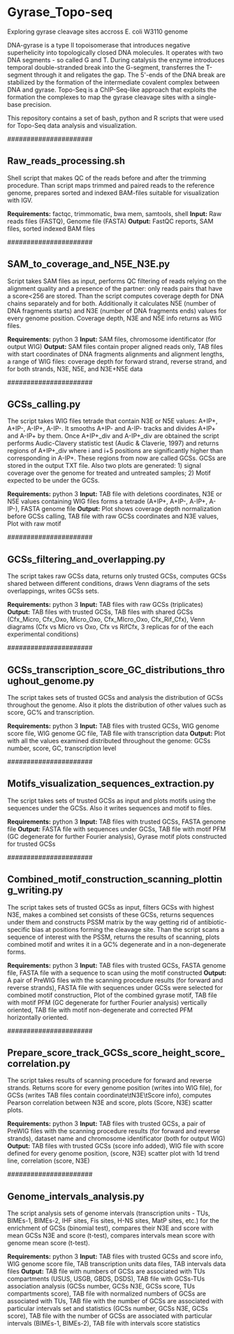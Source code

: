# Gyrase_Topo-seq
Exploring gyrase cleavage sites accross E. coli W3110 genome

DNA-gyrase is a type II topoisomerase that introduces negative superhelicity into topologically closed DNA molecules. It operates with two DNA segments - so called G and T. During catalysis the enzyme introduces temporal double-stranded break into the G-segment, transferres the T-segment through it and religates the gap. The 5'-ends of the DNA break are stabilized by the formation of the intermediate covalent complex between DNA and gyrase.
Topo-Seq is a ChIP-Seq-like approach that exploits the formation the complexes to map the gyrase cleavage sites with a single-base precision.

This repository contains a set of bash, python and R scripts that were used for Topo-Seq data analysis and visualization.

######################

## Raw_reads_processing.sh

Shell script that makes QC of the reads before and after the trimming procedure. 
Than script maps trimmed and paired reads to the reference genome, prepares sorted and 
indexed BAM-files suitable for visualization with IGV.

**Requirements:** factqc, trimmomatic, bwa mem, samtools, shell
**Input:** Raw reads files (FASTQ), Genome file (FASTA)
**Output:** FastQC reports, SAM files, sorted indexed BAM files

######################

## SAM_to_coverage_and_N5E_N3E.py

Script takes SAM files as input, performs QC filtering of reads relying on the alignment quality and a presence of the partner: 
only reads pairs that have a score<256 are stored. Than the script computes coverage depth for DNA chains separately and for both. 
Additionally it calculates N5E (number of DNA fragments starts) and N3E (number of DNA fragments ends) values for every genome position. 
Coverage depth, N3E and N5E info returns as WIG files.

**Requirements:** python 3 
**Input:** SAM files, chromosome identificator (for output WIG)
**Output:** SAM files contain proper aligned reads only, TAB files with start coordinates of DNA fragments alignments and alignment lengths, a range of WIG files:
coverage depth for forward strand, reverse strand, and for both strands, N3E, N5E, and N3E+N5E data 

######################

## GCSs_calling.py

The script takes WIG files tetrade that contain N3E or N5E values: A+IP+, A+IP-, A-IP+, A-IP-. It smooths A+IP- and A-IP- tracks and 
divides A+IP+ and A-IP+ by them. Once A+IP+_div and A-IP+_div are obtained the script performs Audic-Clavery statistic test (Audic & Claverie, 1997) 
and returns regions of A+IP+_div where i and i+5 positions are significantly higher than corresponding in A-IP+. 
These regions from now are called GCSs. GCSs are stored in the output TXT file. Also two plots are generated: 1) 
signal coverage over the genome for treated and untreated samples; 2) Motif expected to be under the GCSs.

**Requirements:** python 3
**Input:** TAB file with deletions coordinates, N3E or N5E values containing WIG files forms a tetrade (A+IP+, A+IP-, A-IP+, A-IP-), FASTA genome file
**Output:** Plot shows coverage depth normalization before GCSs calling, TAB file with raw GCSs coordinates and N3E values, Plot with raw motif

######################

## GCSs_filtering_and_overlapping.py

The script takes raw GCSs data, returns only trusted GCSs, computes GCSs shared between different conditions, 
draws Venn diagrams of the sets overlappings, writes GCSs sets.

**Requirements:** python 3
**Input:** TAB files with raw GCSs (triplicates)
**Output:** TAB files with trusted GCSs, TAB files with shared GCSs (Cfx_Micro, Cfx_Oxo, Micro_Oxo, Cfx_MIcro_Oxo, Cfx_Rif_Cfx), 
Venn diagrams (Cfx vs Micro vs Oxo, Cfx vs RifCfx, 3 replicas for of the each experimental conditions)

######################

## GCSs_transcription_score_GC_distributions_throughout_genome.py

The script takes sets of trusted GCSs and analysis the distribution of GCSs throughout the genome. 
Also it plots the distribution of other values such as score, GC% and transcription.

**Requirements:** python 3
**Input:** TAB files with trusted GCSs, WIG genome score file, WIG genome GC file, TAB file with transcription data
**Output:** Plot with all the values examined distributed throughout the genome: GCSs number, score, GC, transcription level

######################

## Motifs_visualization_sequences_extraction.py

The script takes sets of trusted GCSs as input and plots motifs using the sequences under the GCSs.
Also it writes sequences and motif to files.

**Requirements:** python 3
**Input:** TAB files with trusted GCSs, FASTA genome file
**Output:** FASTA file with sequences under GCSs, TAB file with motif PFM (GC degenerate for further Fourier analysis), Gyrase motif plots constructed for trusted GCSs

######################

## Combined_motif_construction_scanning_plotting_writing.py

The script takes sets of trusted GCSs as input, filters GCSs with highest N3E, makes a combined set consists of these GCSs, returns sequences under them and constructs
PSSM matrix by the way getting rid of antibiotic-specific bias at positions forming the cleavage site. Than the script scans a sequence of interest with the PSSM, 
returns the results of scanning, plots combined motif and writes it in a GC% degenerate and in a non-degenerate forms.

**Requirements:** python 3
**Input:** TAB files with trusted GCSs, FASTA genome file, FASTA file with a sequence to scan using the motif constructed
**Output:** A pair of PreWIG files with the scanning procedure results (for forward and reverse strands), FASTA file with sequences under GCSs were selected for combined motif construction,
Plot of the combined gyrase motif, TAB file with motif PFM (GC degenerate for further Fourier analysis) vertically oriented, 
TAB file with motif non-degenerate and corrected PFM horizontally oriented.

######################

## Prepare_score_track_GCSs_score_height_score_correlation.py

The script takes results of scanning procedure for forward and reverse strands.
Returns score for every genome position (writes into WIG file), for GCSs (writes TAB files contain coordinate\tN3E\tScore info), 
computes Pearson correlation between N3E and score, plots (Score, N3E) scatter plots.

**Requirements:** python 3
**Input:** TAB files with trusted GCSs, a pair of PreWIG files with the scanning procedure results (for forward and reverse strands), 
dataset name and chromosome identificator (both for output WIG)
**Output:** TAB files with trusted GCSs (score info added), WIG file with score defined for every genome position, 
(score, N3E) scatter plot with 1d trend line, correlation (score, N3E)

######################

## Genome_intervals_analysis.py

The script analysis sets of genome intervals (transcription units - TUs, BIMEs-1, BIMEs-2, IHF sites, Fis sites, H-NS sites, MatP sites, etc.)
for the enrichment of GCSs (binomial test), compares their N3E and score with mean GCSs N3E and score (t-test), 
compares intervals mean score with genome mean score (t-test).

**Requirements:** python 3
**Input:** TAB files with trusted GCSs and score info, WIG genome score file, TAB transcription units data files, TAB intervals data files
**Output:** TAB file with numbers of GCSs are associated with TUs compartments (USUS, USGB, GBDS, DSDS), 
TAB file with GCSs-TUs association analysis (GCSs number, GCSs N3E, GCSs score, TUs compartments score), TAB file with normalized numbers of GCSs are associated with TUs,
TAB file with the number of GCSs are associated with particular intervals set and statistics (GCSs number, GCSs N3E, GCSs score),
TAB file with the number of GCSs are associated with particular intervals (BIMEs-1, BIMEs-2), TAB file with intervals score statistics